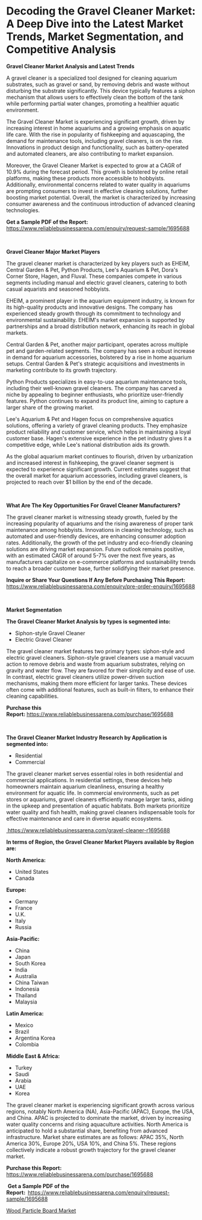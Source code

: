 <p><h1>Decoding the Gravel Cleaner Market: A Deep Dive into the Latest Market Trends, Market Segmentation, and Competitive Analysis</h1></p><p><strong>Gravel Cleaner Market Analysis and Latest Trends</strong></p>
<p><p>A gravel cleaner is a specialized tool designed for cleaning aquarium substrates, such as gravel or sand, by removing debris and waste without disturbing the substrate significantly. This device typically features a siphon mechanism that allows users to effectively clean the bottom of the tank while performing partial water changes, promoting a healthier aquatic environment.</p><p>The Gravel Cleaner Market is experiencing significant growth, driven by increasing interest in home aquariums and a growing emphasis on aquatic life care. With the rise in popularity of fishkeeping and aquascaping, the demand for maintenance tools, including gravel cleaners, is on the rise. Innovations in product design and functionality, such as battery-operated and automated cleaners, are also contributing to market expansion.</p><p>Moreover, the Gravel Cleaner Market is expected to grow at a CAGR of 10.9% during the forecast period. This growth is bolstered by online retail platforms, making these products more accessible to hobbyists. Additionally, environmental concerns related to water quality in aquariums are prompting consumers to invest in effective cleaning solutions, further boosting market potential. Overall, the market is characterized by increasing consumer awareness and the continuous introduction of advanced cleaning technologies.</p></p>
<p><strong>Get a Sample PDF of the Report:&nbsp;</strong> <a href="https://www.reliablebusinessarena.com/enquiry/request-sample/1695688?utm_campaign=1841&utm_medium=2&utm_source=Github&utm_content=ia&utm_term=08012025&utm_id=gravel-cleaner">https://www.reliablebusinessarena.com/enquiry/request-sample/1695688</a></p>
<p>&nbsp;</p>
<p><strong>Gravel Cleaner Major Market Players</strong></p>
<p><p>The gravel cleaner market is characterized by key players such as EHEIM, Central Garden & Pet, Python Products, Lee's Aquarium & Pet, Dora's Corner Store, Hagen, and Fluval. These companies compete in various segments including manual and electric gravel cleaners, catering to both casual aquarists and seasoned hobbyists.</p><p>EHEIM, a prominent player in the aquarium equipment industry, is known for its high-quality products and innovative designs. The company has experienced steady growth through its commitment to technology and environmental sustainability. EHEIM's market expansion is supported by partnerships and a broad distribution network, enhancing its reach in global markets.</p><p>Central Garden & Pet, another major participant, operates across multiple pet and garden-related segments. The company has seen a robust increase in demand for aquarium accessories, bolstered by a rise in home aquarium setups. Central Garden & Pet's strategic acquisitions and investments in marketing contribute to its growth trajectory.</p><p>Python Products specializes in easy-to-use aquarium maintenance tools, including their well-known gravel cleaners. The company has carved a niche by appealing to beginner enthusiasts, who prioritize user-friendly features. Python continues to expand its product line, aiming to capture a larger share of the growing market.</p><p>Lee's Aquarium & Pet and Hagen focus on comprehensive aquatics solutions, offering a variety of gravel cleaning products. They emphasize product reliability and customer service, which helps in maintaining a loyal customer base. Hagen's extensive experience in the pet industry gives it a competitive edge, while Lee's national distribution aids its growth.</p><p>As the global aquarium market continues to flourish, driven by urbanization and increased interest in fishkeeping, the gravel cleaner segment is expected to experience significant growth. Current estimates suggest that the overall market for aquarium accessories, including gravel cleaners, is projected to reach over $1 billion by the end of the decade.</p></p>
<p>&nbsp;</p>
<p><strong>What Are The Key Opportunities For Gravel Cleaner Manufacturers?</strong></p>
<p><p>The gravel cleaner market is witnessing steady growth, fueled by the increasing popularity of aquariums and the rising awareness of proper tank maintenance among hobbyists. Innovations in cleaning technology, such as automated and user-friendly devices, are enhancing consumer adoption rates. Additionally, the growth of the pet industry and eco-friendly cleaning solutions are driving market expansion. Future outlook remains positive, with an estimated CAGR of around 5-7% over the next five years, as manufacturers capitalize on e-commerce platforms and sustainability trends to reach a broader customer base, further solidifying their market presence.</p></p>
<p><strong>Inquire or Share Your Questions If Any Before Purchasing This Report:</strong> <a href="https://www.reliablebusinessarena.com/enquiry/pre-order-enquiry/1695688?utm_campaign=1841&utm_medium=2&utm_source=Github&utm_content=ia&utm_term=08012025&utm_id=gravel-cleaner">https://www.reliablebusinessarena.com/enquiry/pre-order-enquiry/1695688</a></p>
<p>&nbsp;</p>
<p><strong>Market Segmentation</strong></p>
<p><strong>The Gravel Cleaner Market Analysis by types is segmented into:</strong></p>
<p><ul><li>Siphon-style Gravel Cleaner</li><li>Electric Gravel Cleaner</li></ul></p>
<p><p>The gravel cleaner market features two primary types: siphon-style and electric gravel cleaners. Siphon-style gravel cleaners use a manual vacuum action to remove debris and waste from aquarium substrates, relying on gravity and water flow. They are favored for their simplicity and ease of use. In contrast, electric gravel cleaners utilize power-driven suction mechanisms, making them more efficient for larger tanks. These devices often come with additional features, such as built-in filters, to enhance their cleaning capabilities.</p></p>
<p><strong>Purchase this Report:&nbsp;</strong><a href="https://www.reliablebusinessarena.com/purchase/1695688?utm_campaign=1841&utm_medium=2&utm_source=Github&utm_content=ia&utm_term=08012025&utm_id=gravel-cleaner">https://www.reliablebusinessarena.com/purchase/1695688</a></p>
<p>&nbsp;</p>
<p><strong>The Gravel Cleaner Market Industry Research by Application is segmented into:</strong></p>
<p><ul><li>Residential</li><li>Commercial</li></ul></p>
<p><p>The gravel cleaner market serves essential roles in both residential and commercial applications. In residential settings, these devices help homeowners maintain aquarium cleanliness, ensuring a healthy environment for aquatic life. In commercial environments, such as pet stores or aquariums, gravel cleaners efficiently manage larger tanks, aiding in the upkeep and presentation of aquatic habitats. Both markets prioritize water quality and fish health, making gravel cleaners indispensable tools for effective maintenance and care in diverse aquatic ecosystems.</p></p>
<p><a href="https://www.reliablebusinessarena.com/gravel-cleaner-r1695688?utm_campaign=1841&utm_medium=2&utm_source=Github&utm_content=ia&utm_term=08012025&utm_id=gravel-cleaner">&nbsp;https://www.reliablebusinessarena.com/gravel-cleaner-r1695688</a></p>
<p><strong>In terms of Region, the Gravel Cleaner Market Players available by Region are:</strong></p>
<p>
    <p> <strong> North America: </strong>
        <ul>
            <li>United States</li>
            <li>Canada</li>
        </ul>
        </p> 
    <p> <strong> Europe: </strong>
        <ul>
            <li>Germany</li>
            <li>France</li>
            <li>U.K.</li>
            <li>Italy</li>
            <li>Russia</li>
        </ul>
        </p> 
    <p> <strong> Asia-Pacific: </strong>
        <ul>
            <li>China</li>
            <li>Japan</li>
            <li>South Korea</li>
            <li>India</li>
            <li>Australia</li>
            <li>China Taiwan</li>
            <li>Indonesia</li>
            <li>Thailand</li>
            <li>Malaysia</li>
        </ul>
        </p> 
    <p> <strong> Latin America: </strong>
        <ul>
            <li>Mexico</li>
            <li>Brazil</li>
            <li>Argentina Korea</li>
            <li>Colombia</li>
        </ul>
        </p> 
    <p> <strong> Middle East & Africa: </strong>
        <ul>
            <li>Turkey</li>
            <li>Saudi</li>
            <li>Arabia</li>
            <li>UAE</li>
            <li>Korea</li>
        </ul>
    </p>
    </p>
<p><p>The gravel cleaner market is experiencing significant growth across various regions, notably North America (NA), Asia-Pacific (APAC), Europe, the USA, and China. APAC is projected to dominate the market, driven by increasing water quality concerns and rising aquaculture activities. North America is anticipated to hold a substantial share, benefiting from advanced infrastructure. Market share estimates are as follows: APAC 35%, North America 30%, Europe 20%, USA 10%, and China 5%. These regions collectively indicate a robust growth trajectory for the gravel cleaner market.</p></p>
<p><strong>Purchase this Report: </strong><a href="https://www.reliablebusinessarena.com/purchase/1695688?utm_campaign=1841&utm_medium=2&utm_source=Github&utm_content=ia&utm_term=08012025&utm_id=gravel-cleaner">https://www.reliablebusinessarena.com/purchase/1695688</a></p>
<p>&nbsp;<strong>Get a Sample PDF of the Report:&nbsp;&nbsp;</strong><a href="https://www.reliablebusinessarena.com/enquiry/request-sample/1695688?utm_campaign=1841&utm_medium=2&utm_source=Github&utm_content=ia&utm_term=08012025&utm_id=gravel-cleaner">https://www.reliablebusinessarena.com/enquiry/request-sample/1695688</a></p>
<p><strong></strong></p>
<p><p><a href="https://github.com/julyju69/Market-Research-Report-List-5/blob/main/wood-particle-board-market.md?utm_campaign=1841&utm_medium=2&utm_source=Github&utm_content=ia&utm_term=08012025&utm_id=gravel-cleaner">Wood Particle Board Market</a></p></p>